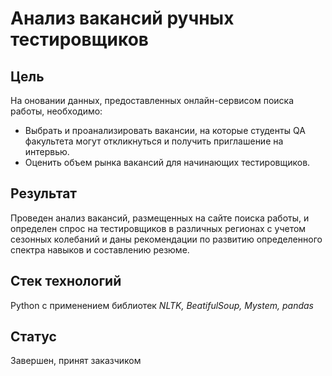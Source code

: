 # Анализ вакансий ручных тестировщиков

## Цель

На оновании данных, предоставленных онлайн-сервисом поиска работы, необходимо:

* Выбрать и проанализировать вакансии, на которые студенты QA факультета могут откликнуться и получить приглашение на интервью.
* Оценить объем рынка вакансий для начинающих тестировщиков.

## Результат

Проведен анализ вакансий, размещенных на сайте поиска работы, и определен спрос на тестировщиков в различных регионах с учетом сезонных колебаний 
и даны рекомендации по развитию определенного спектра навыков и составлению резюме.

## Стек технологий

Python с применением библиотек *NLTK, BeatifulSoup, Mystem, pandas*

## Статус

Завершен, принят заказчиком
